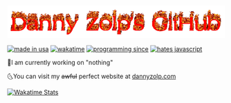 [![danny zolp's github logo](logo.gif)](https://dannyzolp.com/)

[![made in usa](https://img.shields.io/badge/made%20in-usa-brightgreen)](https://www.google.com/search?q=gun&tbm=isch&ved=2ahUKEwixoo_qq5_8AhXyLd4AHX8MCAUQ2-cCegQIABAA&oq=gun&gs_lcp=CgNpbWcQAzIHCAAQsQMQQzIECAAQQzIECAAQQzIECAAQQzIICAAQsQMQgwEyCAgAEIAEELEDMggIABCABBCxAzIICAAQgAQQsQMyCAgAEIAEELEDMggIABCABBCxAzoFCAAQgARQnAhYhgpg0gtoAHAAeACAAV6IAdQCkgEBNJgBAKABAaoBC2d3cy13aXotaW1nwAEB&sclient=img&ei=_8ytY_GmF_Lb-LYP_5igKA&bih=739&biw=1536#imgrc=55JsGfsFkEDhzM) [![wakatime](https://wakatime.com/badge/user/24ab148b-9d50-4e94-8109-0bf4494a6c50.svg)](https://wakatime.com/@dannyzolp) [![programming since](https://img.shields.io/badge/coding%20since-2014-blueviolet)](https://www.google.com/search?q=2014&client=firefox-b-1-d&source=lnms&tbm=isch&sa=X&ved=2ahUKEwjyn9Svvsn7AhUDJEQIHSPpDFAQ_AUoAXoECAIQAw&biw=1536&bih=739&dpr=1.25#imgrc=1okB8TbehcFlZM) [![hates javascript](https://img.shields.io/badge/really%20hates-javascript-red)](https://emojipedia.org/face-vomiting/)

🌛I am currently working on "nothing"

🌜You can visit my ~~awful~~ perfect website at [dannyzolp.com](https://dannyzolp.com/)

[![Wakatime Stats](https://github-readme-stats.vercel.app/api/wakatime?username=dannyzolp&theme=dark&show_icons=true)](https://wakatime.com/@dannyzolp)
